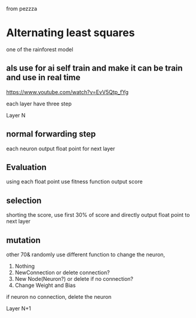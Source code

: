from pezzza

# Alternating least squares

one of the rainforest model

## als use for ai self train and make it can be train and use in real time

https://www.youtube.com/watch?v=EvV5Qtp_fYg

each layer have three step

Layer N

## normal forwarding step

each neuron output float point for next layer

## Evaluation

using each float point use fitness function output score

## selection

shorting the score, use first 30% of score and directly output float point to next layer

## mutation

other 70& randomly use different function to change the neuron,

1. Nothing
2. NewConnection or delete connection?
3. New Node(Neuron?) or delete if no connection?
4. Change Weight and Bias

if neuron no connection, delete the neuron

Layer N+1
